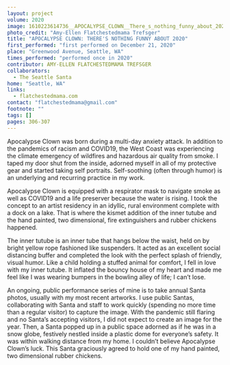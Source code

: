 ```yaml
---
layout: project
volume: 2020
image: 1610223614736__APOCALYPSE_CLOWN__There_s_nothing_funny_about_2020--Amy_Ellen_Flatchestedmama_Trefsger.png
photo_credit: "Amy-Ellen Flatchestedmama Trefsger"
title: "APOCALYPSE CLOWN: THERE'S NOTHING FUNNY ABOUT 2020"
first_performed: "first performed on December 21, 2020"
place: "Greenwood Avenue, Seattle, WA"
times_performed: "performed once in 2020"
contributor: AMY-ELLEN FLATCHESTEDMAMA TREFSGER
collaborators:
  - The Seattle Santa
home: "Seattle, WA"
links:
  - flatchestedmama.com
contact: "flatchestedmama@gmail.com"
footnote: ""
tags: []
pages: 306-307
---
```


Apocalypse Clown was born during a multi-day anxiety attack. In addition to the pandemics of racism and COVID19, the West Coast was experiencing the climate emergency of wildfires and hazardous air quality from smoke. I taped my door shut from the inside, adorned myself in all of my protective gear and started taking self portraits. Self-soothing (often through humor) is an underlying and recurring practice in my work.

Apocalypse Clown is equipped with a respirator mask to navigate smoke as well as COVID19 and a life preserver because the water is rising. I took the concept to an artist residency in an idyllic, rural environment complete with a dock on a lake. That is where the kismet addition of the inner tutube and the hand painted, two dimensional, fire extinguishers and rubber chickens happened.

The inner tutube is an inner tube that hangs below the waist, held on by bright yellow rope fashioned like suspenders. It acted as an excellent social distancing buffer and completed the look with the perfect splash of friendly, visual humor. Like a child holding a stuffed animal for comfort, I fell in love with my inner tutube. It inflated the bouncy house of my heart and made me feel like I was wearing bumpers in the bowling alley of life; I can’t lose.

An ongoing, public performance series of mine is to take annual Santa photos, usually with my most recent artworks. I use public Santas, collaborating with Santa and staff to work quickly (spending no more time than a regular visitor) to capture the image. With the pandemic still flaring and no Santa’s accepting visitors, I did not expect to create an image for the year. Then, a Santa popped up in a public space adorned as if he was in a snow globe, festively nestled inside a plastic dome for everyone’s safety. It was within walking distance from my home. I couldn’t believe Apocalypse Clown’s luck. This Santa graciously agreed to hold one of my hand painted, two dimensional rubber chickens.
